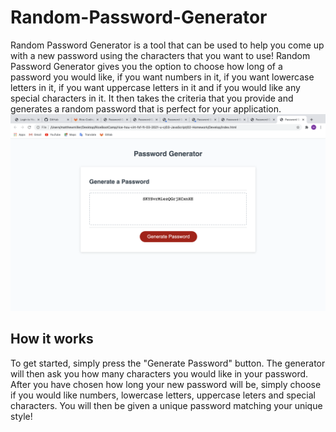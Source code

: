 # Random-Password-Generator

Random Password Generator is a tool that can be used to help you come up with a new password using the characters that you want to use!  Random Password Generator gives you the option to choose how long of a password you would like, if you want numbers in it, if you want lowercase letters in it, if you want uppercase letters in it and if you would like any special characters in it. It then takes the criteria that you provide and generates a random password that is perfect for your application. 
![image](https://github.com/Millmr/Random-Password-Generator/blob/main/Screen%20Shot%202021-03-11%20at%205.59.01%20PM.png)

## How it works

To get started, simply press the "Generate Password" button. The generator will then ask you how many characters you would like in your password.  After you have chosen how long your new password will be, simply choose if you would like numbers, lowercase letters, uppercase leters and special characters. You will then be given a unique password matching your unique style! 
